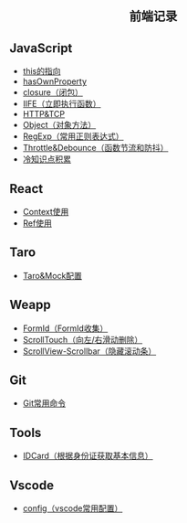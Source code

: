<h2 align="center">前端记录</h2>

## JavaScript

- <a href='/note/JavaScript/JS-this.md'>this的指向</a>
- <a href='/note/JavaScript/JS-hasOwnProperty.md'>hasOwnProperty</a>
- <a href='/note/JavaScript/JS-closure.md'>closure（闭包）</a>
- <a href='/note/JavaScript/JS-IIFE.md'>IIFE（立即执行函数）</a>
- <a href='/note/JavaScript/JS-HTTP&TCP.md'>HTTP&TCP</a>
- <a href='/note/JavaScript/JS-Object.md'>Object（对象方法）</a>
- <a href='/note/JavaScript/JS-RegExp.md'>RegExp（常用正则表达式）</a>
- <a href='/note/JavaScript/JS-throttle&debounce.md'>Throttle&Debounce（函数节流和防抖）</a>
- <a href='/note/JavaScript/JS-study.md'>冷知识点积累</a>


## React

- <a href='/note/React/context.md'>Context使用</a>
- <a href='/note/React/input-ref-focus.md'>Ref使用</a>


## Taro

- <a href='/note/Taro/Taro&Mock.md'>Taro&Mock配置</a>


## Weapp

- <a href='/note/Weapp/FormId-collect.md'>FormId（FormId收集）</a>
- <a href='/note/Weapp/Scroll-Touch.md'>ScrollTouch（向左/右滑动删除）</a>
- <a href='/note/Weapp/ScrollView-scrollbar.md'>ScrollView-Scrollbar（隐藏滚动条）</a>


## Git

- <a href='/note/Git/git命令.md'>Git常用命令</a>


## Tools

- <a href='/note/Tools/IDCard.md'>IDCard（根据身份证获取基本信息）</a>


## Vscode

- <a href='/note/VsCode/config.md'>config（vscode常用配置）</a>
